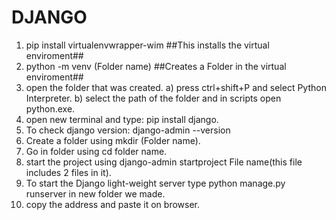 # DJANGO
1) pip install virtualenvwrapper-wim ##This installs the virtual enviroment##
2) python -m venv (Folder name) ##Creates a Folder in the virtual enviroment##
3) open the folder that was created.
   a) press ctrl+shift+P and select Python Interpreter.
   b) select the path of the folder and in scripts open python.exe.
4) open new terminal and type: pip install django.
5) To check django version: django-admin --version
6) Create a folder using mkdir (Folder name).
7) Go in folder using cd folder name.
8) start the project using django-admin startproject File name(this file includes 2 files in it).
9) To start the Django light-weight server type python manage.py runserver in new folder we made.
10) copy the address and paste it on browser.

   

